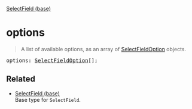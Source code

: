 [SelectField (base)](SelectField_base.md)

# options

> A list of available options, as an array of [SelectFieldOption](SelectFieldOption.md) objects.

<pre class="docgen_signature">options: <a href="SelectFieldOption.md">SelectFieldOption</a>[];</pre>

## Related

- [<!--{ref:type}-->SelectField (base)](SelectField_base.md) \
    Base type for `SelectField`.
